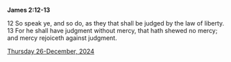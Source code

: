 **James 2:12-13**

12 So speak ye, and so do, as they that shall be judged by the law of liberty. 13 For he shall have judgment without mercy, that hath shewed no mercy; and mercy rejoiceth against judgment.

[Thursday 26-December, 2024](https://getbible.life/kjv/James/2/12-13)

